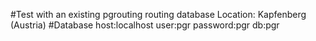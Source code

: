 #Test with an existing pgrouting routing database
Location: Kapfenberg (Austria)
#Database
host:localhost 
user:pgr 
password:pgr 
db:pgr
